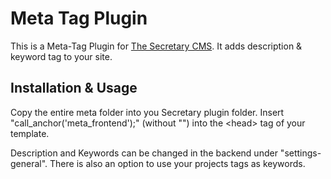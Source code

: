 # Meta Tag Plugin

This is a Meta-Tag Plugin for [The Secretary CMS](http://thesecretary.org). It adds description & keyword tag to your site.

## Installation & Usage

Copy the entire meta folder into you Secretary plugin folder. Insert "call_anchor('meta_frontend');" (without "") into the \<head\> tag of your template.

Description and Keywords can be changed in the backend under "settings-general". There is also an option to use your projects tags as keywords.